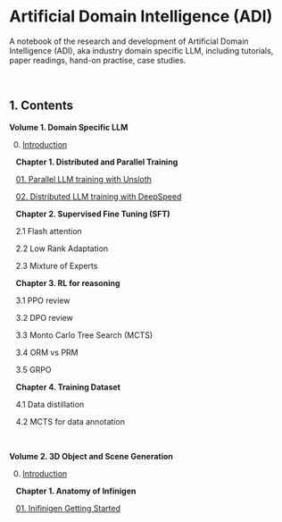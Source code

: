# Artificial Domain Intelligence (ADI)

A notebook of the research and development of Artificial Domain Intelligence (ADI), aka industry domain specific LLM,
including tutorials, paper readings, hand-on practise, case studies. 

&nbsp;
## 1. Contents 

**Volume 1. Domain Specific LLM**

  0. [Introduction](./volume_01/00_introduction.md)

  &nbsp;&nbsp; **Chapter 1. Distributed and Parallel Training**

  &nbsp;&nbsp; [01. Parallel LLM training with Unsloth](./volume_01.%20LLM/chapter_01.01_unsloth.md)
  
  &nbsp;&nbsp; [02. Distributed LLM training with DeepSpeed](./volume_01.%20LLM/chapter_01.02_deepspeed.md) 

  &nbsp;&nbsp; **Chapter 2. Supervised Fine Tuning (SFT)**
  
  &nbsp;&nbsp; 2.1 Flash attention
    
  &nbsp;&nbsp; 2.2 Low Rank Adaptation
    
  &nbsp;&nbsp; 2.3 Mixture of Experts

  &nbsp;&nbsp; **Chapter 3. RL for reasoning**
  
  &nbsp;&nbsp; 3.1 PPO review
  
  &nbsp;&nbsp; 3.2 DPO review
  
  &nbsp;&nbsp; 3.3 Monto Carlo Tree Search (MCTS)
  
  &nbsp;&nbsp; 3.4 ORM vs PRM
  
  &nbsp;&nbsp; 3.5 GRPO

  &nbsp;&nbsp; **Chapter 4. Training Dataset** 
    
  &nbsp;&nbsp; 4.1 Data distillation
  
  &nbsp;&nbsp; 4.2 MCTS for data annotation

&nbsp;

**Volume 2. 3D Object and Scene Generation**

  0. [Introduction](./volume_02.%203D/00_introduction.md)
     
  &nbsp;&nbsp; **Chapter 1. Anatomy of Infinigen**

  &nbsp;&nbsp; [01. Inifinigen Getting Started](./volume_02.%203D/chapter_01.01_infinigen_guide.md)

&nbsp;



